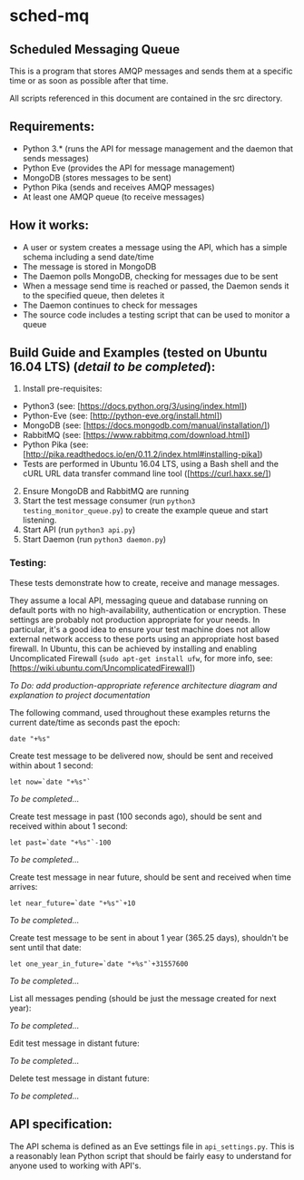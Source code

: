 # sched-mq
## Scheduled Messaging Queue

This is a program that stores AMQP messages and sends them at a specific time or as soon as possible after that time.

All scripts referenced in this document are contained in the src directory.

## Requirements:

* Python 3.* (runs the API for message management and the daemon that sends messages)
* Python Eve (provides the API for message management)
* MongoDB (stores messages to be sent)
* Python Pika (sends and receives AMQP messages)
* At least one AMQP queue (to receive messages)

## How it works:

* A user or system creates a message using the API, which has a simple schema including a send date/time
* The message is stored in MongoDB
* The Daemon polls MongoDB, checking for messages due to be sent
* When a message send time is reached or passed, the Daemon sends it to the specified queue, then deletes it
* The Daemon continues to check for messages
* The source code includes a testing script that can be used to monitor a queue

## Build Guide and Examples (tested on Ubuntu 16.04 LTS) (*detail to be completed*):
1. Install pre-requisites:
  * Python3 (see: [https://docs.python.org/3/using/index.html])
  * Python-Eve (see: [http://python-eve.org/install.html])
  * MongoDB (see: [https://docs.mongodb.com/manual/installation/])
  * RabbitMQ (see: [https://www.rabbitmq.com/download.html])
  * Python Pika (see: [http://pika.readthedocs.io/en/0.11.2/index.html#installing-pika])
  * Tests are performed in Ubuntu 16.04 LTS, using a Bash shell and the cURL URL data transfer command line tool ([https://curl.haxx.se/])
2. Ensure MongoDB and RabbitMQ are running
3. Start the test message consumer (run `python3 testing_monitor_queue.py`) to create the example queue and start listening.
4. Start API (run `python3 api.py`)
5. Start Daemon (run `python3 daemon.py`)

### Testing:

These tests demonstrate how to create, receive and manage messages.

They assume a local API, messaging queue and database running on default ports with no high-availability, authentication or encryption. These settings are probably not production appropriate for your needs. In particular, it's a good idea to ensure your test machine does not allow external network access to these ports using an appropriate host based firewall. In Ubuntu, this can be achieved by installing and enabling Uncomplicated Firewall (`sudo apt-get install ufw`, for more info, see: [https://wiki.ubuntu.com/UncomplicatedFirewall])

*To Do: add production-appropriate reference architecture diagram and explanation to project documentation*

The following command, used throughout these examples returns the current date/time as seconds past the epoch:

``` date "+%s" ```

Create test message to be delivered now, should be sent and received within about 1 second:

``` let now=`date "+%s"` ```

*To be completed...*

Create test message in past (100 seconds ago), should be sent and received within about 1 second:

``` let past=`date "+%s"`-100 ```

*To be completed...*

Create test message in near future, should be sent and received when time arrives:

``` let near_future=`date "+%s"`+10 ```

*To be completed...*

Create test message to be sent in about 1 year (365.25 days), shouldn't be sent until that date:

```let one_year_in_future=`date "+%s"`+31557600 ```

*To be completed...*

List all messages pending (should be just the message created for next year):

*To be completed...*

Edit test message in distant future:

*To be completed...*

Delete test message in distant future:

*To be completed...*

## API specification:
The API schema is defined as an Eve settings file in `api_settings.py`. This is a reasonably lean Python script that should be fairly easy to understand for anyone used to working with API's.
